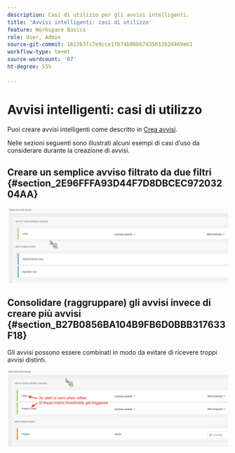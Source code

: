 ```yaml
---
description: Casi di utilizzo per gli avvisi intelligenti.
title: 'Avvisi intelligenti: casi di utilizzo'
feature: Workspace Basics
role: User, Admin
source-git-commit: 1613b3fc7e9cce1fb74b86bb7435612b2d469eb1
workflow-type: tm+mt
source-wordcount: '67'
ht-degree: 55%

---
```


# Avvisi intelligenti: casi di utilizzo

Puoi creare avvisi intelligenti come descritto in [Crea avvisi](/help/analysis-workspace/c-intelligent-alerts/alert-builder.md).

Nelle sezioni seguenti sono illustrati alcuni esempi di casi d’uso da considerare durante la creazione di avvisi.

## Creare un semplice avviso filtrato da due filtri {#section_2E96FFFA93D44F7D8DBCEC97203204AA}

<!-- 

Update screenshots for better readability.

 -->

![](assets/alerts_example1.png)



## Consolidare (raggruppare) gli avvisi invece di creare più avvisi {#section_B27B0856BA104B9FB6D0BBB317633F18}

Gli avvisi possono essere combinati in modo da evitare di ricevere troppi avvisi distinti.

![](assets/alerts_example2.png)
